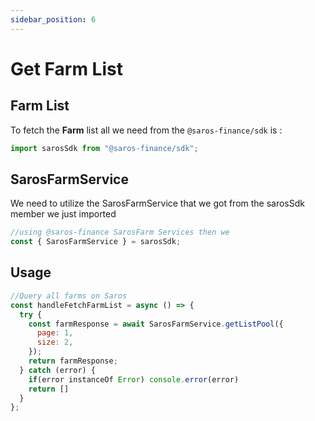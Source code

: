 ```yaml
---
sidebar_position: 6
---
```


# Get Farm List

## Farm List

To fetch the **Farm** list all we need from the `@saros-finance/sdk` is :

```js
import sarosSdk from "@saros-finance/sdk";
```

## SarosFarmService

We need to utilize the SarosFarmService that we got from the sarosSdk member we just imported

```js
//using @saros-finance SarosFarm Services then we
const { SarosFarmService } = sarosSdk;
```

## Usage

```js
//Query all farms on Saros
const handleFetchFarmList = async () => {
  try {
    const farmResponse = await SarosFarmService.getListPool({
      page: 1,
      size: 2,
    });
    return farmResponse;
  } catch (error) {
    if(error instanceOf Error) console.error(error)
    return []
  }
};
```
